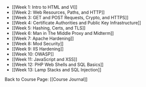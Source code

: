 * [[Week 1: Intro to HTML and VI]]
* [[Week 2: Web Resources, Paths, and HTTP]]
* [[Week 3: GET and POST Requests, Crypto, and HTTPS]]
* [[Week 4: Certificate Authorities and Public Key Infrastructure]]
* [[Week 5: Hashing, Certs, and TLS]]
* [[Week 6: Man in The Middle Proxy and Midterm]]
* [[Week 7: Apache Hardening]]
* [[Week 8: Mod Security]]
* [[Week 9: IIS Hardening]]
* [[Week 10: OWASP]]
* [[Week 11: JavaScript and XSS]]
* [[Week 12: PHP Web Shells and SQL Basics]]
* [[Week 13: Lamp Stacks and SQL Injection]]

Back to Course Page:
[[Course Journal]]